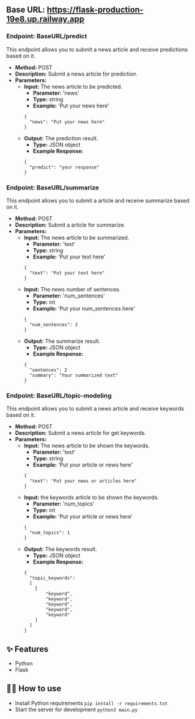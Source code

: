 ## Base URL: https://flask-production-19e8.up.railway.app

### Endpoint: BaseURL/predict

This endpoint allows you to submit a news article and receive predictions based on it.

- **Method:** POST
- **Description:** Submit a news article for prediction.
- **Parameters:**
  - **Input:** The news article to be predicted.
    - **Parameter:** 'news'
    - **Type:** string
    - **Example:** 'Put your news here'
    ```
    {
      "news": "Put your news here"
    }
    ```
  - **Output:** The prediction result.
    - **Type:** JSON object
    - **Example Response:**
    ```
    {
      "predict": "your response"
    }
    ```

### Endpoint: BaseURL/summarize

This endpoint allows you to submit a article and receive summarize based on it.

- **Method:** POST
- **Description:** Submit a article for summarize.
- **Parameters:**
  - **Input:** The news article to be summarized.
    - **Parameter:** 'text'
    - **Type:** string
    - **Example:** 'Put your text here'
    ```
    {
      "text": "Put your text here"
    }
    ```
  - **Input:** The news number of sentences.
    - **Parameter:** 'num_sentences'
    - **Type:** int
    - **Example:** 'Put your num_sentences here'
    ```
    {
      "num_sentences": 2
    }
    ```
  - **Output:** The summarize result.
    - **Type:** JSON object
    - **Example Response:**
    ```
    {
      "sentences": 2
      "summary": "Your summarized text" 
    }
    ```

### Endpoint: BaseURL/topic-modeling

This endpoint allows you to submit a news article and receive keywords based on it.

- **Method:** POST
- **Description:** Submit a news article for get keywords.
- **Parameters:**
  - **Input:** The news article to be shown the keywords.
    - **Parameter:** 'text'
    - **Type:** string
    - **Example:** 'Put your article or news here'
    ```
    {
      "text": "Put your news or articles here"
    }
    ```
  - **Input:** the keywords article to be shown the keywords.
    - **Parameter:** 'num_topics'
    - **Type:** int
    - **Example:** 'Put your article or news here'
    ```
    {
      "num_topics": 1
    }
    ```
  - **Output:** The keywords result.
    - **Type:** JSON object
    - **Example Response:**
    ```
    {
      "topic_keywords":
      [
        [
            "keyword",
            "keyword",
            "keyword",
            "keyword",
            "keyword"    
        ]
      ]
    }
    ```



## ✨ Features

- Python
- Flask

## 💁‍♀️ How to use

- Install Python requirements `pip install -r requirements.txt`
- Start the server for development `python3 main.py`
